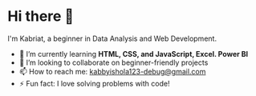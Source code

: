 # Hi there 👋

I'm Kabriat, a beginner in Data Analysis and Web Development.  
- 🌱 I’m currently learning **HTML, CSS, and JavaScript, Excel. Power BI**  
- 👯 I’m looking to collaborate on beginner-friendly projects  
- 📫 How to reach me: kabbyishola123-debug@gmail.com  
- ⚡ Fun fact: I love solving problems with code!  

